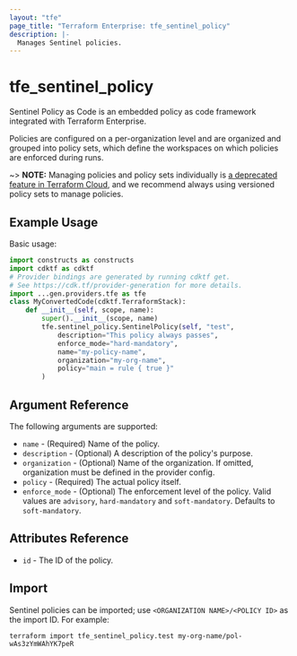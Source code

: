 ```yaml
---
layout: "tfe"
page_title: "Terraform Enterprise: tfe_sentinel_policy"
description: |-
  Manages Sentinel policies.
---
```


# tfe_sentinel_policy

Sentinel Policy as Code is an embedded policy as code framework integrated
with Terraform Enterprise.

Policies are configured on a per-organization level and are organized and
grouped into policy sets, which define the workspaces on which policies are
enforced during runs.

~> **NOTE:** Managing policies and policy sets individually is [a deprecated feature in Terraform Cloud](https://developer.hashicorp.com/terraform/cloud-docs/policy-enforcement/manage-policy-sets), and we recommend always using versioned policy sets to manage policies.

## Example Usage

Basic usage:

```python
import constructs as constructs
import cdktf as cdktf
# Provider bindings are generated by running cdktf get.
# See https://cdk.tf/provider-generation for more details.
import ...gen.providers.tfe as tfe
class MyConvertedCode(cdktf.TerraformStack):
    def __init__(self, scope, name):
        super().__init__(scope, name)
        tfe.sentinel_policy.SentinelPolicy(self, "test",
            description="This policy always passes",
            enforce_mode="hard-mandatory",
            name="my-policy-name",
            organization="my-org-name",
            policy="main = rule { true }"
        )
```

## Argument Reference

The following arguments are supported:

* `name` - (Required) Name of the policy.
* `description` - (Optional) A description of the policy's purpose.
* `organization` - (Optional) Name of the organization. If omitted, organization must be defined in the provider config.
* `policy` - (Required) The actual policy itself.
* `enforce_mode` - (Optional) The enforcement level of the policy. Valid
  values are `advisory`, `hard-mandatory` and `soft-mandatory`. Defaults
  to `soft-mandatory`.

## Attributes Reference

* `id` - The ID of the policy.

## Import

Sentinel policies can be imported; use `<ORGANIZATION NAME>/<POLICY ID>` as the
import ID. For example:

```shell
terraform import tfe_sentinel_policy.test my-org-name/pol-wAs3zYmWAhYK7peR
```

<!-- cache-key: cdktf-0.17.0-pre.15 input-1b1d39bd09b1eae083659008600ef49f11a0116eab4a87c2e6c54aac66aabb0f -->